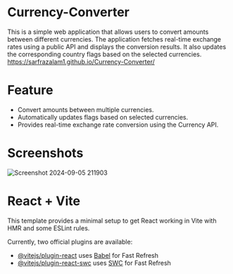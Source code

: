 # Currency-Converter
This is a simple web application that allows users to convert amounts between different currencies. The application fetches real-time exchange rates using a public API and displays the conversion results. It also updates the corresponding country flags based on the selected currencies.
https://sarfrazalam1.github.io/Currency-Converter/

# Feature
<ul>
  <li>Convert amounts between multiple currencies.</li>
  <li>Automatically updates flags based on selected currencies.</li>
  <li>Provides real-time exchange rate conversion using the Currency API.</li>
</ul>

# Screenshots
![Screenshot 2024-09-05 211903](https://github.com/user-attachments/assets/114bb0f6-b002-4124-a70c-41a4ca2fac17)





# React + Vite

This template provides a minimal setup to get React working in Vite with HMR and some ESLint rules.

Currently, two official plugins are available:

- [@vitejs/plugin-react](https://github.com/vitejs/vite-plugin-react/blob/main/packages/plugin-react/README.md) uses [Babel](https://babeljs.io/) for Fast Refresh
- [@vitejs/plugin-react-swc](https://github.com/vitejs/vite-plugin-react-swc) uses [SWC](https://swc.rs/) for Fast Refresh
